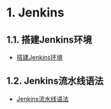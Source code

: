 # 1. Jenkins
## 1.1. 搭建Jenkins环境
- [搭建Jenkins环境](notes/Jenkins/搭建Jenkins环境/Jenkins搭建环境.md)

## 1.2. Jenkins流水线语法
- [Jenkins流水线语法](notes/Jenkins/Jenkins流水线语法/Jenkins流水线语法.md)